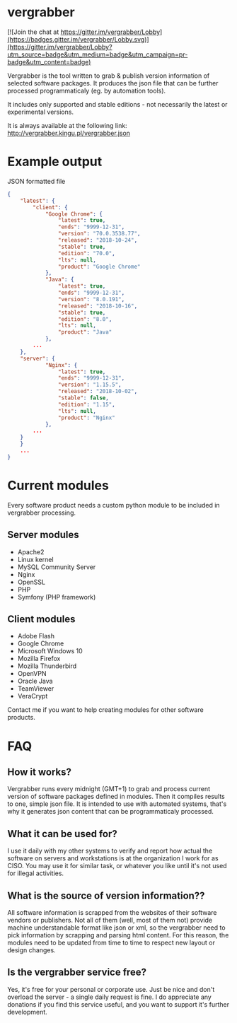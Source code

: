 # vergrabber

[![Join the chat at https://gitter.im/vergrabber/Lobby](https://badges.gitter.im/vergrabber/Lobby.svg)](https://gitter.im/vergrabber/Lobby?utm_source=badge&utm_medium=badge&utm_campaign=pr-badge&utm_content=badge)

Vergrabber is the tool written to grab & publish version information of selected software packages.
It produces the json file that can be further processed programmaticaly (eg. by automation tools).

It includes only supported and stable editions - not necessarily the latest or experimental versions.

It is always available at the following link: http://vergrabber.kingu.pl/vergrabber.json

# Example output
JSON formatted file

```json
{
    "latest": {
        "client": {
            "Google Chrome": {
                "latest": true,
                "ends": "9999-12-31",
                "version": "70.0.3538.77",
                "released": "2018-10-24",
                "stable": true,
                "edition": "70.0",
                "lts": null,
                "product": "Google Chrome"
            },
            "Java": {
                "latest": true,
                "ends": "9999-12-31",
                "version": "8.0.191",
                "released": "2018-10-16",
                "stable": true,
                "edition": "8.0",
                "lts": null,
                "product": "Java"
            },
	    ...
	},
	"server": {
            "Nginx": {
                "latest": true,
                "ends": "9999-12-31",
                "version": "1.15.5",
                "released": "2018-10-02",
                "stable": false,
                "edition": "1.15",
                "lts": null,
                "product": "Nginx"
            }, 
	    ...
	}
    }
    ...
}
```

# Current modules

Every software product needs a custom python module to be included in vergrabber processing.

## Server modules

- Apache2
- Linux kernel
- MySQL Community Server
- Nginx
- OpenSSL
- PHP
- Symfony (PHP framework)

## Client modules

- Adobe Flash
- Google Chrome
- Microsoft Windows 10
- Mozilla Firefox
- Mozilla Thunderbird
- OpenVPN
- Oracle Java
- TeamViewer
- VeraCrypt

Contact me if you want to help creating modules for other software products. 

# FAQ
## How it works?
Vergrabber runs every midnight (GMT+1) to grab and process current version of software packages defined in modules. Then it compiles results to one, simple json file. It is intended to use with automated systems, that's why it generates json content that can be programmaticaly processed.

## What it can be used for?
I use it daily with my other systems to verify and report how actual the software on servers and workstations is at the organization I work for as CISO. You may use it for similar task, or whatever you like until it's not used for illegal activities.

## What is the source of version information??
All software information is scrapped from the websites of their software vendors or publishers. Not all of them (well, most of them not) provide machine understandable format like json or xml, so the vergrabber need to pick information by scrapping and parsing html content. For this reason, the modules need to be updated from time to time to respect new layout or design changes.

## Is the vergrabber service free?
Yes, it's free for your personal or corporate use. Just be nice and don't overload the server - a single daily request is fine. I do appreciate any donations if you find this service useful, and you want to support it's further development.

